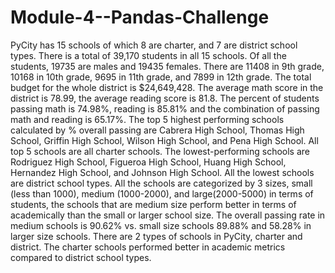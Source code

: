 # Module-4--Pandas-Challenge


PyCity has 15 schools of which 8 are charter, and 7 are district school types. There is a total of 39,170 students in all 15 schools. Of all the students, 19735 are males and 19435 females. There are 11408 in 9th grade, 10168 in 10th grade, 9695 in 11th grade, and 7899 in 12th grade. The total budget for the whole district is $24,649,428. The average math score in the district is 78.99, the average reading score is 81.8. The percent of students passing math is 74.98%, reading is 85.81% and the combination of passing math and reading is 65.17%. The top 5 highest performing schools calculated by % overall passing are Cabrera High School, Thomas High School, Griffin High School, Wilson High School, and Pena High School. All top 5 schools are all charter schools. The lowest-performing schools are Rodriguez High School, Figueroa High School, Huang High School, Hernandez High School, and Johnson High School. All the lowest schools are district school types. All the schools are categorized by 3 sizes, small (less than 1000), medium (1000-2000), and large(2000-5000) in terms of students, the schools that are medium size perform better in terms of academically than the small or larger school size. The overall passing rate in medium schools is 90.62% vs. small size schools 89.88% and 58.28% in larger size schools. There are 2 types of schools in PyCity, charter and district. The charter schools performed better in academic metrics compared to district school types. 